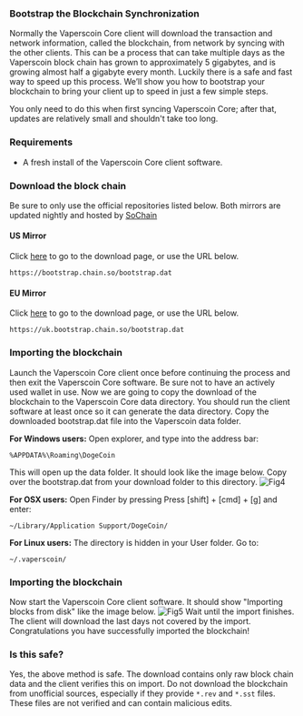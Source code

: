 ### Bootstrap the Blockchain Synchronization

Normally the Vaperscoin Core client will download the transaction and network information, called the blockchain, from network by syncing with the other clients. This can be a process that can take multiple days as the Vaperscoin block chain has grown to approximately 5 gigabytes, and is growing almost half a gigabyte every month. Luckily there is a safe and fast way to speed up this process. We’ll show you how to bootstrap your blockchain to bring your client up to speed in just a few simple steps.

You only need to do this when first syncing Vaperscoin Core; after that, updates are relatively small and shouldn't take too long.

### Requirements

- A fresh install of the Vaperscoin Core client software.

### Download the block chain
Be sure to only use the official repositories listed below.
Both mirrors are updated nightly and hosted by [SoChain](https://chain.so)

#### US Mirror

Click [here](https://bootstrap.chain.so/) to go to the download page, or use the URL below.

    https://bootstrap.chain.so/bootstrap.dat

#### EU Mirror

Click [here](https://uk.bootstrap.chain.so/) to go to the download page, or use the URL below.

    https://uk.bootstrap.chain.so/bootstrap.dat

### Importing the blockchain
Launch the Vaperscoin Core client once before continuing the process and then exit the Vaperscoin Core software. Be sure not to have an actively used wallet in use. Now we are going to copy the download of the blockchain to the Vaperscoin Core data directory. You should run the client software at least once so it can generate the data directory. Copy the downloaded bootstrap.dat file into the Vaperscoin data folder.

**For Windows users:**
Open explorer, and type into the address bar:

    %APPDATA%\Roaming\DogeCoin

This will open up the data folder. It should look like the image below. Copy over the bootstrap.dat from your download folder to this directory.
![Fig4](img/epcstrap1.png)

**For OSX users:**
Open Finder by pressing Press [shift] + [cmd] + [g] and enter:

    ~/Library/Application Support/DogeCoin/

**For Linux users:**
The directory is hidden in your User folder. Go to:

    ~/.vaperscoin/

### Importing the blockchain
Now start the Vaperscoin Core client software. It should show "Importing blocks from disk" like the image below. 
![Fig5](img/epcstrap2.png)
Wait until the import finishes. The client will download the last days not covered by the import. Congratulations you have successfully imported the blockchain!

### Is this safe?

Yes, the above method is safe. The download contains only raw block chain data and the client verifies this on import. Do not download the blockchain from unofficial sources, especially if they provide `*.rev` and `*.sst` files. These files are not verified and can contain malicious edits.

